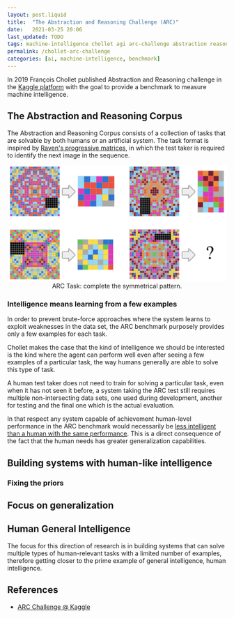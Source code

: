 ```yaml
---
layout: post.liquid
title:  "The Abstraction and Reasoning Challenge (ARC)"
date:   2021-03-25 20:06
last_updated: TODO
tags: machine-intelligence chollet agi arc-challenge abstraction reasoning artificial-intelligence
permalink: /chollet-arc-challenge
categories: [ai, machine-intelligence, benchmark]
---
```

In 2019 François Chollet published Abstraction and Reasoning challenge in the
[Kaggle platform](#references) with the goal to provide a benchmark to measure
machine intelligence.

## The Abstraction and Reasoning Corpus

The Abstraction and Reasoning Corpus consists of a collection of tasks that are solvable
by both humans or an artificial system. The task format is inspired by [Raven's progressive
matrices](#references), in which the test taker is required to identify the next image
in the sequence.

<div style="text-align: center">
    <img src="/assets/images/chollet-arc-sample-task.png">
    <figcaption>ARC Task: complete the symmetrical pattern.</figcaption>
</div>


### Intelligence means learning from a few examples

In order to prevent brute-force approaches where the system learns to exploit weaknesses
in the data set, the ARC benchmark purposely provides only a few examples for each task.

Chollet makes the case that the kind of intelligence we should be interested is the kind
where the agent can perform well even after seeing a few examples of a particular task,
the way humans generally are able to solve this type of task.

A human test taker does not need to train for solving a particular task, even when it
has not seen it before, a system taking the ARC test still requires multiple non-intersecting
data sets, one used during development, another for testing and the final one which is
the actual evaluation.

In that respect any system capable of achievement human-level performance in the ARC
benchmark would necessarily be [less intelligent than a human with the same performance](
/chollet-general-intelligence-test#quantifying-the-intelligence-of-a-system
).
This is a direct consequence of the fact that the human needs has greater generalization
capabilities.

## Building systems with human-like intelligence

### Fixing the priors


## Focus on generalization

## Human General Intelligence

The focus for this direction of research is in building systems that can solve multiple
types of human-relevant tasks with a limited number of examples, therefore getting closer
to the prime example of general intelligence, human intelligence.

## References

- [ARC Challenge @ Kaggle](https://www.kaggle.com/c/abstraction-and-reasoning-challenge)
